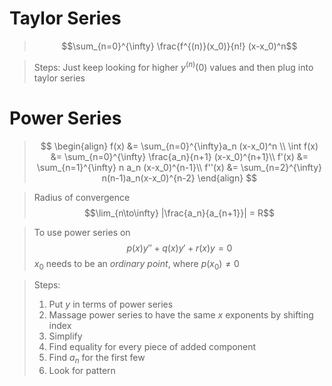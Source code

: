 
# Taylor Series

> $$\sum_{n=0}^{\infty} \frac{f^{(n)}(x_0)}{n!} (x-x_0)^n$$

> Steps:
> Just keep looking for higher $y^{(n)}(0)$ values and then plug into taylor series

# Power Series

> $$
\begin{align}
f(x) &= \sum_{n=0}^{\infty}a_n (x-x_0)^n \\
\int f(x) &= \sum_{n=0}^{\infty} \frac{a_n}{n+1} (x-x_0)^{n+1}\\
f'(x) &= \sum_{n=1}^{\infty} n a_n (x-x_0)^{n-1}\\
f''(x) &= \sum_{n=2}^{\infty} n(n-1)a_n(x-x_0)^{n-2}
\end{align}
$$

>Radius of convergence $$\lim_{n\to\infty} |\frac{a_n}{a_{n+1}}| = R$$

> To use power series on $$p(x)y'' + q(x)y' + r(x)y = 0$$
> $x_0$ needs to be an *ordinary point*, where $p(x_0) \neq 0$

> Steps:  
> 1. Put $y$ in terms of power series  
> 2. Massage power series to have the same $x$ exponents by shifting index  
> 3. Simplify  
> 4. Find equality for every piece of added component  
> 5. Find $a_n$ for the first few  
> 6. Look for pattern  

